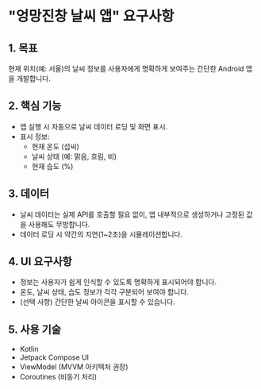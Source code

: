 # "엉망진창 날씨 앱" 요구사항

## 1. 목표

현재 위치(예: 서울)의 날씨 정보를 사용자에게 명확하게 보여주는 간단한 Android 앱을 개발합니다.

## 2. 핵심 기능

- 앱 실행 시 자동으로 날씨 데이터 로딩 및 화면 표시.
- 표시 정보:
  - 현재 온도 (섭씨)
  - 날씨 상태 (예: 맑음, 흐림, 비)
  - 현재 습도 (%)

## 3. 데이터

- 날씨 데이터는 실제 API를 호출할 필요 없이, 앱 내부적으로 생성하거나 고정된 값을 사용해도 무방합니다.
- 데이터 로딩 시 약간의 지연(1~2초)을 시뮬레이션합니다.

## 4. UI 요구사항

- 정보는 사용자가 쉽게 인식할 수 있도록 명확하게 표시되어야 합니다.
- 온도, 날씨 상태, 습도 정보가 각각 구분되어 보여야 합니다.
- (선택 사항) 간단한 날씨 아이콘을 표시할 수 있습니다.

## 5. 사용 기술

- Kotlin
- Jetpack Compose UI
- ViewModel (MVVM 아키텍처 권장)
- Coroutines (비동기 처리)
